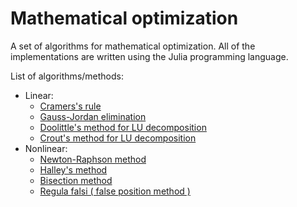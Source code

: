 # Mathematical optimization

A set of algorithms for mathematical optimization.
All of the implementations are written using the Julia programming language.

List of algorithms/methods:

- Linear:
  - [Cramers's rule](https://github.com/Nikola-Mircic/num-analysis/blob/main/src/linear/cramer.jl)
  - [Gauss-Jordan elimination](https://github.com/Nikola-Mircic/num-analysis/blob/main/src/linear/gauss.jl)
  - [Doolittle's method for LU decomposition](https://github.com/Nikola-Mircic/num-analysis/blob/main/src/linear/doolittle.jl)
  - [Crout's method for LU decomposition](https://github.com/Nikola-Mircic/num-analysis/blob/main/src/linear/crout.jl)
- Nonlinear:
  - [Newton-Raphson method](https://github.com/Nikola-Mircic/math-optimization/blob/main/src/nonlinear/newton-raphson.jl)
  - [Halley's method](https://github.com/Nikola-Mircic/math-optimization/blob/main/src/nonlinear/halley.jl)
  - [Bisection method](https://github.com/Nikola-Mircic/math-optimization/blob/main/src/nonlinear/bisection.jl)
  - [Regula falsi ( false position method )](https://github.com/Nikola-Mircic/math-optimization/blob/main/src/nonlinear/bisection.jl)
